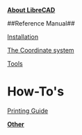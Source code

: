 [**About LibreCAD**](./About.md)

##Reference Manual##

[Installation](./reference/Install.md)

[The Coordinate system](./reference/Coordinates.md)

[Tools](./reference/Tools.md)

How-To's
========
[Printing Guide](./howto/PrintingGuide.md)

[**Other**](./Other.md)
